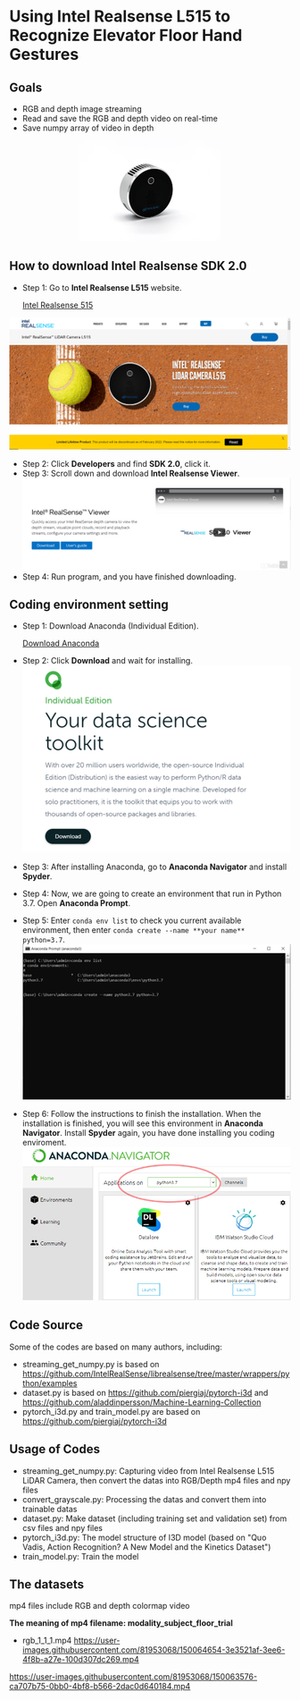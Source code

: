 # Using Intel Realsense L515 to Recognize Elevator Floor Hand Gestures
## Goals
* RGB and depth image streaming
* Read and save the RGB and depth video on real-time
* Save numpy array of video in depth

<p align = "center">
<img src="https://github.com/SHENJIEKOH/intel-realsense/blob/main/image/lidar_camera_gallery_6.jpg" width=50% height=50%>
</p>

##  How to download Intel Realsense SDK 2.0
* Step 1: Go to **Intel Realsense L515** website.

  [Intel Realsense 515](https://www.intelrealsense.com/lidar-camera-l515/)

![](image/IntelRealsense.PNG)
* Step 2: Click **Developers** and find **SDK 2.0**, click it.
* Step 3: Scroll down and download **Intel Realsense Viewer**.
![](image/Viewer.PNG)
* Step 4: Run program, and you have finished downloading.

## Coding environment setting
* Step 1: Download Anaconda (Individual Edition).

  [Download Anaconda](https://www.anaconda.com/products/individual)

* Step 2: Click **Download** and wait for installing.
![](image/Anaconda.PNG)
* Step 3: After installing Anaconda, go to **Anaconda Navigator** and install **Spyder**.
* Step 4: Now, we are going to create an environment that run in Python 3.7.  Open **Anaconda Prompt**.
* Step 5: Enter ```conda env list``` to check you current available environment, then enter ```conda create --name **your name** python=3.7```.
![](image/Prompt.PNG)
* Step 6: Follow the instructions to finish the installation.  When the installation is finished, you will see this environment in **Anaconda Navigator**.  Install **Spyder** again, you have done installing you coding enviroment.
![](image/env.png)

## Code Source
Some of the codes are based on many authors, including:
* streaming_get_numpy.py is based on https://github.com/IntelRealSense/librealsense/tree/master/wrappers/python/examples
* dataset.py is based on https://github.com/piergiaj/pytorch-i3d and https://github.com/aladdinpersson/Machine-Learning-Collection
* pytorch_i3d.py and train_model.py are based on https://github.com/piergiaj/pytorch-i3d 

## Usage of Codes
* streaming_get_numpy.py: Capturing video from Intel Realsense L515 LiDAR Camera, then convert the datas into RGB/Depth mp4 files and npy files
* convert_grayscale.py: Processing the datas and convert them into trainable datas
* dataset.py: Make dataset (including training set and validation set) from csv files and npy files
* pytorch_i3d.py: The model structure of I3D model (based on "Quo Vadis, Action Recognition? A New Model and the Kinetics Dataset")
* train_model.py: Train the model

## The datasets
mp4 files include RGB and depth colormap video

**The meaning of mp4 filename: modality_subject_floor_trial**
* rgb_1_1_1.mp4
https://user-images.githubusercontent.com/81953068/150064654-3e3521af-3ee6-4f8b-a27e-100d307dc269.mp4


https://user-images.githubusercontent.com/81953068/150063576-ca707b75-0bb0-4bf8-b566-2dac0d640184.mp4
